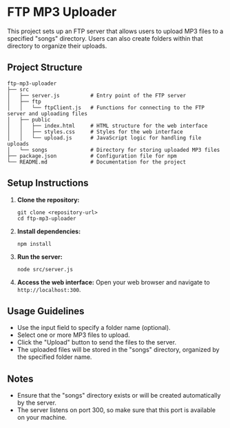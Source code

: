 # FTP MP3 Uploader

This project sets up an FTP server that allows users to upload MP3 files to a specified "songs" directory. Users can also create folders within that directory to organize their uploads.

## Project Structure

```
ftp-mp3-uploader
├── src
│   ├── server.js          # Entry point of the FTP server
│   ├── ftp
│   │   └── ftpClient.js   # Functions for connecting to the FTP server and uploading files
│   ├── public
│   │   ├── index.html     # HTML structure for the web interface
│   │   ├── styles.css     # Styles for the web interface
│   │   └── upload.js      # JavaScript logic for handling file uploads
│   └── songs              # Directory for storing uploaded MP3 files
├── package.json           # Configuration file for npm
└── README.md              # Documentation for the project
```

## Setup Instructions

1. **Clone the repository:**
   ```
   git clone <repository-url>
   cd ftp-mp3-uploader
   ```

2. **Install dependencies:**
   ```
   npm install
   ```

3. **Run the server:**
   ```
   node src/server.js
   ```

4. **Access the web interface:**
   Open your web browser and navigate to `http://localhost:300`.

## Usage Guidelines

- Use the input field to specify a folder name (optional).
- Select one or more MP3 files to upload.
- Click the "Upload" button to send the files to the server.
- The uploaded files will be stored in the "songs" directory, organized by the specified folder name.

## Notes

- Ensure that the "songs" directory exists or will be created automatically by the server.
- The server listens on port 300, so make sure that this port is available on your machine.